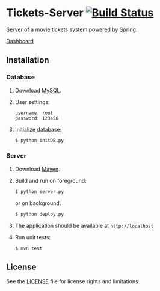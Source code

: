 # Tickets-Server [![Build Status](https://travis-ci.org/AwesomeTickets/Tickets-Server.svg?branch=master)](https://travis-ci.org/AwesomeTickets/Tickets-Server)

Server of a movie tickets system powered by Spring.

[Dashboard](https://github.com/AwesomeTickets/Dashboard)

## Installation

### Database

1. Download [MySQL](https://dev.mysql.com/downloads/mysql/).

2. User settings:

    ```
    username: root
    password: 123456
    ```

3. Initialize database:

    ```sh
    $ python initDB.py
    ```

### Server

1. Download [Maven](http://maven.apache.org/download.cgi).

2. Build and run on foreground:

    ```sh
    $ python server.py
    ```

    or on background:

    ```sh
    $ python deploy.py
    ```

3. The application should be available at `http://localhost`

4. Run unit tests:

    ```sh
    $ mvn test
    ```

## License

See the [LICENSE](./LICENSE) file for license rights and limitations.